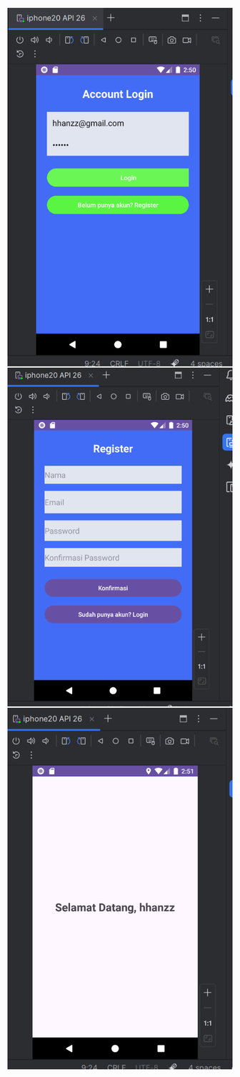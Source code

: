 ![alt text](https://github.com/hhanzz08/pemograman4-UMB/blob/master/gambar/Screenshot%202025-05-24%20145033.png?raw=true)
![alt text](https://github.com/hhanzz08/pemograman4-UMB/blob/master/gambar/Screenshot%202025-05-24%20145050.png?raw=true)
![alt text](https://github.com/hhanzz08/pemograman4-UMB/blob/master/gambar/Screenshot%202025-05-24%20145138.png?raw=true)
